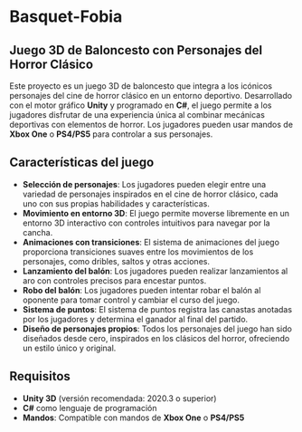 # Basquet-Fobia
## Juego 3D de Baloncesto con Personajes del Horror Clásico

Este proyecto es un juego 3D de baloncesto que integra a los icónicos personajes del cine de horror clásico en un entorno deportivo. Desarrollado con el motor gráfico **Unity** y programado en **C#**, el juego permite a los jugadores disfrutar de una experiencia única al combinar mecánicas deportivas con elementos de horror. Los jugadores pueden usar mandos de **Xbox One** o **PS4/PS5** para controlar a sus personajes.

## Características del juego

- **Selección de personajes**: Los jugadores pueden elegir entre una variedad de personajes inspirados en el cine de horror clásico, cada uno con sus propias habilidades y características.
- **Movimiento en entorno 3D**: El juego permite moverse libremente en un entorno 3D interactivo con controles intuitivos para navegar por la cancha.
- **Animaciones con transiciones**: El sistema de animaciones del juego proporciona transiciones suaves entre los movimientos de los personajes, como dribles, saltos y otras acciones.
- **Lanzamiento del balón**: Los jugadores pueden realizar lanzamientos al aro con controles precisos para encestar puntos.
- **Robo del balón**: Los jugadores pueden intentar robar el balón al oponente para tomar control y cambiar el curso del juego.
- **Sistema de puntos**: El sistema de puntos registra las canastas anotadas por los jugadores y determina el ganador al final del partido.
- **Diseño de personajes propios**: Todos los personajes del juego han sido diseñados desde cero, inspirados en los clásicos del horror, ofreciendo un estilo único y original.

## Requisitos

- **Unity 3D** (versión recomendada: 2020.3 o superior)
- **C#** como lenguaje de programación
- **Mandos**: Compatible con mandos de **Xbox One** o **PS4/PS5**

